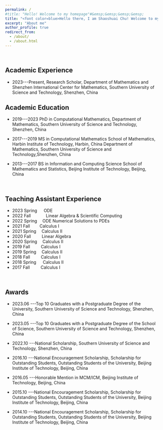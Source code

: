 ```yaml
---
permalink: /
#title: "Hello! Welcome to my homepage"#&emsp;&emsp;&emsp;&emsp;
title: "<font color=blue>Hello there, I am Shaoshuai Chu! Welcome to my homepage!</font>"
excerpt: "About me"
author_profile: true
redirect_from: 
  - /about/
  - /about.html
---
```


&nbsp;
&nbsp;


## Academic Experience

* 2023---Present, Research Scholar, Department of Mathematics and Shenzhen International Center for Mathematics, Southern University of Science and Technology, Shenzhen, China


## Academic Education

* 2019---2023 PhD in Computational Mathematics,
          Department of Mathematics, Southern University of Science and Technology, Shenzhen, China
  
* 2017---2019  MS in Computational Mathematics
           School of Mathematics, Harbin Institute of Technology, Harbin, China 
           Department of Mathematics, Southern University of Science and Technology,Shenzhen, China

* 2013---2017 BS in Information and Computing Science
           School of Mathematics and Statistics, Beijing Institute of Technology, Beijing, China

&nbsp;
&nbsp;
## Teaching Assistant Experience
  * 2023 Spring &emsp; ODE
  * 2022 Fall   &emsp;&emsp;&emsp; Linear Algebra & Scientific Computing
  * 2022 Spring  &emsp;ODE Numerical Solutions to PDEs
  * 2021 Fall    &emsp;&emsp;Calculus I
  * 2021 Spring  &emsp;Calculus II
  * 2020 Fall    &emsp;&emsp; Linear Algebra
  * 2020 Spring   &emsp;Calculus II
  * 2019 Fall   &emsp;&emsp;  Calculus I 
  * 2019 Spring  &emsp;Calculus II
  * 2018 Fall   &emsp;&emsp;  Calculus I 
  * 2018 Spring  &emsp; Calculus II
  * 2017 Fall    &emsp;&emsp; Calculus I 

&nbsp;
&nbsp;

## Awards

* 2023.06 ---Top 10 Graduates with a Postgraduate Degree of the University, Southern University of Science and Technology, Shenzhen, China

* 2023.05 ---Top 10 Graduates with a Postgraduate Degree of the School of Science,
Southern University of Science and Technology, Shenzhen, China

* 2022.10 ---National Scholarship, Southern University of Science and Technology, Shenzhen, China

* 2016.10 ---National Encouragement Scholarship, Scholarship for Outstanding Students, Outstanding Students of the University, Beijing Institute of Technology, Beijing, China

* 2016.05 ---Honorable Mention in MCM/ICM, Beijing Institute of Technology, Beijing, China

* 2015.10 ---National Encouragement Scholarship, Scholarship for Outstanding Students, Outstanding Students of the University, Beijing Institute of Technology, Beijing, China

* 2014.10 ---National Encouragement Scholarship, Scholarship for Outstanding Students, Outstanding Students of the University, Beijing Institute of Technology, Beijing, China

&nbsp;
&nbsp;


